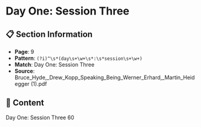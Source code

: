 # Day One: Session Three

## 📋 Section Information

- **Page**: 9
- **Pattern**: `(?i)^\s*(day\s+\w+\s*:\s*session\s+\w+)`
- **Match**: Day One: Session Three
- **Source**: Bruce_Hyde,_Drew_Kopp_Speaking_Being_Werner_Erhard,_Martin_Heidegger (1).pdf

## 📄 Content

Day One: Session Three
60
